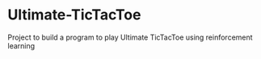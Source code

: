 # Ultimate-TicTacToe
Project to build a program to play Ultimate TicTacToe using reinforcement learning 
